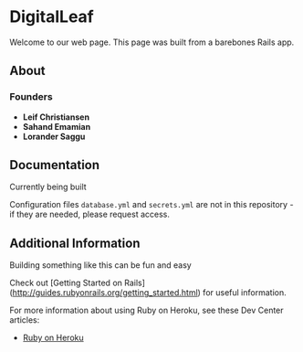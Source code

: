 # DigitalLeaf

Welcome to our web page. This page was built from a barebones Rails app.

## About

### Founders

- <b> Leif Christiansen </b>
- <b> Sahand Emamian </b>
- <b> Lorander Saggu </b>

## Documentation

Currently being built

Configuration files `database.yml` and `secrets.yml` are not in this repository - if they are needed, please request access.

## Additional Information

Building something like this can be fun and easy

  Check out [Getting Started on Rails] (http://guides.rubyonrails.org/getting_started.html) for useful information.

  For more information about using Ruby on Heroku, see these Dev Center articles:

  - [Ruby on Heroku](https://devcenter.heroku.com/categories/ruby)
